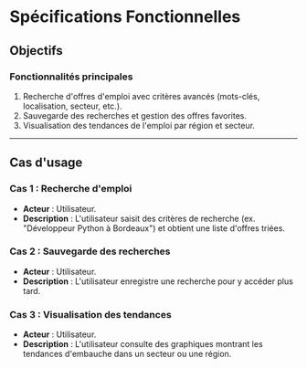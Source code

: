 # Spécifications Fonctionnelles  

## Objectifs  

### Fonctionnalités principales  
1. Recherche d'offres d'emploi avec critères avancés (mots-clés, localisation, secteur, etc.).  
2. Sauvegarde des recherches et gestion des offres favorites.  
3. Visualisation des tendances de l'emploi par région et secteur.  

---

## Cas d'usage  

### Cas 1 : Recherche d'emploi  
- **Acteur** : Utilisateur.  
- **Description** : L'utilisateur saisit des critères de recherche (ex. "Développeur Python à Bordeaux") et obtient une liste d'offres triées.  

### Cas 2 : Sauvegarde des recherches  
- **Acteur** : Utilisateur.  
- **Description** : L'utilisateur enregistre une recherche pour y accéder plus tard.  

### Cas 3 : Visualisation des tendances  
- **Acteur** : Utilisateur.  
- **Description** : L'utilisateur consulte des graphiques montrant les tendances d'embauche dans un secteur ou une région.
